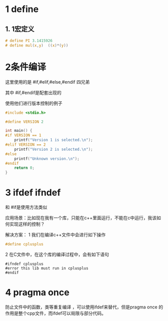 # 1 define 


## 1. 1宏定义 
``` C
# define PI 3.1415926
# define mul(x,y)  ((x)*(y))

```

# 2条件编译

这里使用的是 #if,#elif,#else,#endif 四兄弟

其中 #if,#endif是配套出现的 


使用他们进行版本控制的例子

```C
#include <stdio.h>

#define VERSION 2

int main() {
#if VERSION == 1
    printf("Version 1 is selected.\n");
#elif VERSION == 2
    printf("Version 2 is selected.\n");
#else
    printf("Unknown version.\n");
#endif
    return 0;
}
```

# 3 ifdef  ifndef
和 #if是使用方法类似 


应用场景：比如现在我有一个库，只能在c++里面运行，不能在c中运行，我该如何实现这样的控制？

解决方案：
1 我们在编译c++文件中会进行如下操作
```C++
#define cplusplus
```

2 在C文件中，在这个库的编译过程中，会有如下语句

```
#ifndef cplusplus
#error this lib must run in cplusplus 
#endif 
```

# 4 pragma once 

防止文件中的函数，类等重复编译 ，可以使用ifdef来替代，但是pragma once 的作用是整个cpp文件，而ifdef可以局限与部分代码。